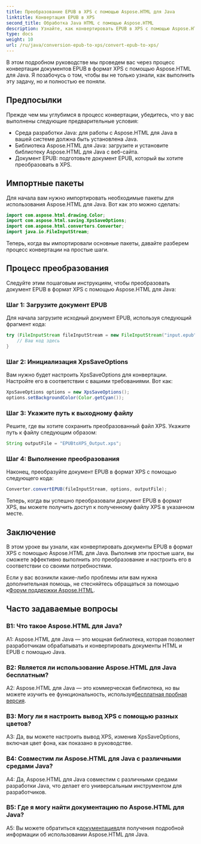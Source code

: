 ```yaml
---
title: Преобразование EPUB в XPS с помощью Aspose.HTML для Java
linktitle: Конвертация EPUB в XPS
second_title: Обработка Java HTML с помощью Aspose.HTML
description: Узнайте, как конвертировать EPUB в XPS с помощью Aspose.HTML для Java. Пошаговое руководство с примерами кода. Изучите возможности Aspose.HTML.
type: docs
weight: 10
url: /ru/java/conversion-epub-to-xps/convert-epub-to-xps/
---
```

В этом подробном руководстве мы проведем вас через процесс конвертации документов EPUB в формат XPS с помощью Aspose.HTML для Java. Я позабочусь о том, чтобы вы не только узнали, как выполнить эту задачу, но и полностью ее поняли. 

## Предпосылки

Прежде чем мы углубимся в процесс конвертации, убедитесь, что у вас выполнены следующие предварительные условия:

- Среда разработки Java: для работы с Aspose.HTML для Java в вашей системе должна быть установлена Java.
- Библиотека Aspose.HTML для Java: загрузите и установите библиотеку Aspose.HTML для Java с веб-сайта.
- Документ EPUB: подготовьте документ EPUB, который вы хотите преобразовать в XPS.

## Импортные пакеты

Для начала вам нужно импортировать необходимые пакеты для использования Aspose.HTML для Java. Вот как это можно сделать:

```java
import com.aspose.html.drawing.Color;
import com.aspose.html.saving.XpsSaveOptions;
import com.aspose.html.converters.Converter;
import java.io.FileInputStream;
```

Теперь, когда вы импортировали основные пакеты, давайте разберем процесс конвертации на простые шаги.

## Процесс преобразования

Следуйте этим пошаговым инструкциям, чтобы преобразовать документ EPUB в формат XPS с помощью Aspose.HTML для Java:

### Шаг 1: Загрузите документ EPUB

Для начала загрузите исходный документ EPUB, используя следующий фрагмент кода:

```java
try (FileInputStream fileInputStream = new FileInputStream("input.epub")) {
    // Ваш код здесь
}
```

### Шаг 2: Инициализация XpsSaveOptions

Вам нужно будет настроить XpsSaveOptions для конвертации. Настройте его в соответствии с вашими требованиями. Вот как:

```java
XpsSaveOptions options = new XpsSaveOptions();
options.setBackgroundColor(Color.getCyan());
```

### Шаг 3: Укажите путь к выходному файлу

Решите, где вы хотите сохранить преобразованный файл XPS. Укажите путь к файлу следующим образом:

```java
String outputFile = "EPUBtoXPS_Output.xps";
```

### Шаг 4: Выполнение преобразования

Наконец, преобразуйте документ EPUB в формат XPS с помощью следующего кода:

```java
Converter.convertEPUB(fileInputStream, options, outputFile);
```

Теперь, когда вы успешно преобразовали документ EPUB в формат XPS, вы можете получить доступ к полученному файлу XPS в указанном месте.

## Заключение

В этом уроке вы узнали, как конвертировать документы EPUB в формат XPS с помощью Aspose.HTML для Java. Выполнив эти простые шаги, вы сможете эффективно выполнить это преобразование и настроить его в соответствии со своими потребностями.

 Если у вас возникли какие-либо проблемы или вам нужна дополнительная помощь, не стесняйтесь обращаться за помощью к[Форум поддержки Aspose.HTML](https://forum.aspose.com/).

## Часто задаваемые вопросы

### В1: Что такое Aspose.HTML для Java?

A1: Aspose.HTML для Java — это мощная библиотека, которая позволяет разработчикам обрабатывать и конвертировать документы HTML и EPUB с помощью Java.

### В2: Является ли использование Aspose.HTML для Java бесплатным?

 A2: Aspose.HTML для Java — это коммерческая библиотека, но вы можете изучить ее функциональность, используя[бесплатная пробная версия](https://releases.aspose.com/).

### В3: Могу ли я настроить вывод XPS с помощью разных цветов?

A3: Да, вы можете настроить вывод XPS, изменив XpsSaveOptions, включая цвет фона, как показано в руководстве.

### В4: Совместим ли Aspose.HTML для Java с различными средами Java?

A4: Да, Aspose.HTML для Java совместим с различными средами разработки Java, что делает его универсальным инструментом для разработчиков.

### В5: Где я могу найти документацию по Aspose.HTML для Java?

 A5: Вы можете обратиться к[документация](https://reference.aspose.com/html/java/)для получения подробной информации об использовании Aspose.HTML для Java.